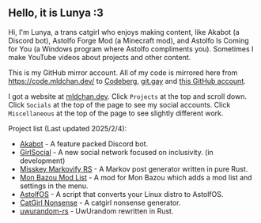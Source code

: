 ## Hello, it is Lunya :3

Hi, I'm Lunya, a trans catgirl who enjoys making content, like Akabot (a Discord bot), Astolfo Forge Mod (a Minecraft mod), and Astolfo Is Coming for You (a Windows program where Astolfo compliments you). Sometimes I make YouTube videos about projects and other content.

This is my GitHub mirror account. All of my code is mirrored here from https://code.mldchan.dev/ to [Codeberg](https://codeberg.org/mldchan), [git.gay](https://git.gay/mld/) and [this GitHub account](https://github.com/uwugrl).

I got a website at [mldchan.dev](https://mldchan.dev/). Click `Projects` at the top and scroll down.  Click `Socials` at the top of the page to see my social accounts. Click `Miscellaneous` at the top of the page to see slightly different work.

Project list (Last updated 2025/2/4):

- [Akabot](https://mldchan.dev/project/akabot) - A feature packed Discord bot.
- [GirlSocial](https://mldchan.dev/project/girlsocial) - A new social network focused on inclusivity. (in development)
- [Misskey Markovify RS](https://code.mldchan.dev/mld/misskey-markov-rs) - A Markov post generator written in pure Rust.
- [Mon Bazou Mod List](https://mldchan.dev/project/monbazou/modlist) - A mod for Mon Bazou which adds a mod list and settings in the menu.
- [AstolfOS](https://code.mldchan.dev/mld/AstolfOS/) - A script that converts your Linux distro to AstolfOS.
- [CatGirl Nonsense](https://mldkyt.nekoweb.org/project/catgirlnonsense/) - A catgirl nonsense generator.
- [uwurandom-rs](https://git.mldchan.dev/mld/uwurandom-rs/) - UwUrandom rewritten in Rust.

